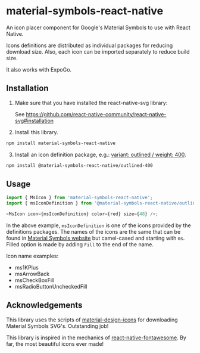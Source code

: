 # material-symbols-react-native

An icon placer component for Google's Material Symbols to use with React Native.

Icons definitions are distributed as individual packages for reducing download size. Also, each icon can be imported separately to reduce build size.

It also works with ExpoGo.

## Installation

1. Make sure that you have installed the react-native-svg library:

   See https://github.com/react-native-community/react-native-svg#installation

2. Install this library.

```sh
npm install material-symbols-react-native
```

3. Install an icon definition package, e.g.: [variant: outlined / weight: 400](https://www.npmjs.com/package/@material-symbols-react-native/outlined-400).

```sh
npm install @material-symbols-react-native/outlined-400
```

## Usage

```js
import { MsIcon } from 'material-symbols-react-native';
import { msIconDefinition } from '@material-symbols-react-native/outlined-400';

<MsIcon icon={msIconDefinition} color={red} size={48} />;
```

In the above example, `msIconDefinition` is one of the icons provided by the definitions packages. The names of the icons are the same that can be found in [Material Symbols website](https://fonts.google.com/icons) but camel-cased and starting with `ms`. Filled option is made by adding `Fill` to the end of the name.

Icon name examples:

-  ms1KPlus
-  msArrowBack
-  msCheckBoxFill
-  msRadioButtonUncheckedFill

## Acknowledgements

This library uses the scripts of [material-design-icons](https://www.npmjs.com/package/@material-design-icons/scripts) for downloading Material Symbols SVG's. Outstanding job!

This library is inspired in the mechanics of [react-native-fontawesome](https://www.npmjs.com/package/@fortawesome/react-native-fontawesome). By far, the most beautiful icons ever made!
